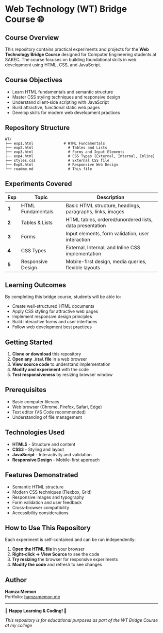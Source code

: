 # Web Technology (WT) Bridge Course 🌐


## Course Overview

This repository contains practical experiments and projects for the **Web Technology Bridge Course** designed for Computer Engineering students at SAKEC. The course focuses on building foundational skills in web development using HTML, CSS, and JavaScript.

## Course Objectives

- Learn HTML fundamentals and semantic structure
- Master CSS styling techniques and responsive design
- Understand client-side scripting with JavaScript
- Build attractive, functional static web pages
- Develop skills for modern web development practices

## Repository Structure

```
WT/
├── exp1.html              # HTML Fundamentals
├── exp2.html                # Tables and Lists
├── exp3.html                # Forms and Input Elements
├── exp4.html                # CSS Types (External, Internal, Inline)
├── styles.css               # External CSS file
├── Exp5.html                # Responsive Web Design
└── readme.md                # This file
```

## Experiments Covered

| Exp | Topic | Description |
|-----|-------|-------------|
| **1** | HTML Fundamentals | Basic HTML structure, headings, paragraphs, links, images |
| **2** | Tables & Lists | HTML tables, ordered/unordered lists, data presentation |
| **3** | Forms | Input elements, form validation, user interaction |
| **4** | CSS Types | External, Internal, and Inline CSS implementation |
| **5** | Responsive Design | Mobile-first design, media queries, flexible layouts |

## Learning Outcomes

By completing this bridge course, students will be able to:

- Create well-structured HTML documents
- Apply CSS styling for attractive web pages
- Implement responsive design principles
- Build interactive forms and user interfaces
- Follow web development best practices

## Getting Started

1. **Clone or download** this repository
2. **Open any `.html` file** in a web browser
3. **View source code** to understand implementation
4. **Modify and experiment** with the code
5. **Test responsiveness** by resizing browser window

## Prerequisites

- Basic computer literacy
- Web browser (Chrome, Firefox, Safari, Edge)
- Text editor (VS Code recommended)
- Understanding of file management

## Technologies Used

- **HTML5** - Structure and content
- **CSS3** - Styling and layout  
- **JavaScript** - Interactivity and validation
- **Responsive Design** - Mobile-first approach

## Features Demonstrated

- Semantic HTML structure
- Modern CSS techniques (Flexbox, Grid)
- Responsive images and typography
- Form validation and user feedback
- Cross-browser compatibility
- Accessibility considerations

## How to Use This Repository

Each experiment is self-contained and can be run independently:

1. **Open the HTML file** in your browser
2. **Right-click → View Source** to see the code
3. **Try resizing** the browser for responsive experiments
4. **Modify the code** and refresh to see changes


## Author

**Hamza Memon**  
Portfolio: [hamzamemon.me](https://hamzamemon.me)  

---


**🌟 Happy Learning & Coding! 🌟**

*This repository is for educational purposes as part of the WT Bridge Course at my college*
